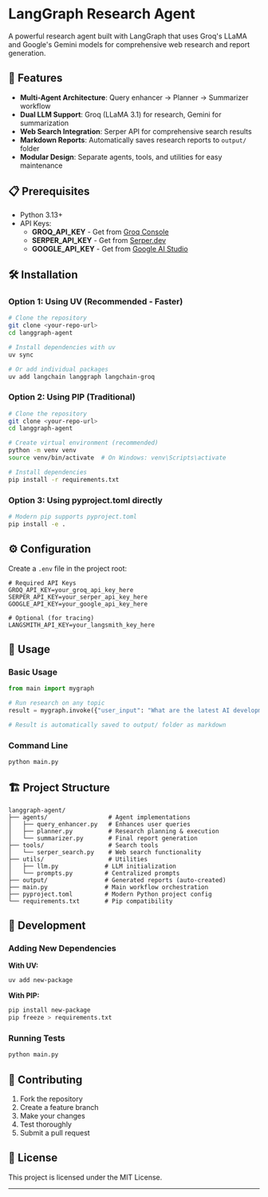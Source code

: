 # LangGraph Research Agent

A powerful research agent built with LangGraph that uses Groq's LLaMA and Google's Gemini models for comprehensive web research and report generation.

## 🚀 Features

- **Multi-Agent Architecture**: Query enhancer → Planner → Summarizer workflow
- **Dual LLM Support**: Groq (LLaMA 3.1) for research, Gemini for summarization
- **Web Search Integration**: Serper API for comprehensive search results
- **Markdown Reports**: Automatically saves research reports to `output/` folder
- **Modular Design**: Separate agents, tools, and utilities for easy maintenance

## 📋 Prerequisites

- Python 3.13+
- API Keys:
  - **GROQ_API_KEY** - Get from [Groq Console](https://console.groq.com/)
  - **SERPER_API_KEY** - Get from [Serper.dev](https://serper.dev/)
  - **GOOGLE_API_KEY** - Get from [Google AI Studio](https://aistudio.google.com/)

## 🛠️ Installation

### Option 1: Using UV (Recommended - Faster)
```bash
# Clone the repository
git clone <your-repo-url>
cd langgraph-agent

# Install dependencies with uv
uv sync

# Or add individual packages
uv add langchain langgraph langchain-groq
```

### Option 2: Using PIP (Traditional)
```bash
# Clone the repository
git clone <your-repo-url>
cd langgraph-agent

# Create virtual environment (recommended)
python -m venv venv
source venv/bin/activate  # On Windows: venv\Scripts\activate

# Install dependencies
pip install -r requirements.txt
```

### Option 3: Using pyproject.toml directly
```bash
# Modern pip supports pyproject.toml
pip install -e .
```

## ⚙️ Configuration

Create a `.env` file in the project root:

```env
# Required API Keys
GROQ_API_KEY=your_groq_api_key_here
SERPER_API_KEY=your_serper_api_key_here
GOOGLE_API_KEY=your_google_api_key_here

# Optional (for tracing)
LANGSMITH_API_KEY=your_langsmith_key_here
```

## 🚀 Usage

### Basic Usage
```python
from main import mygraph

# Run research on any topic
result = mygraph.invoke({"user_input": "What are the latest AI developments?"})

# Result is automatically saved to output/ folder as markdown
```

### Command Line
```bash
python main.py
```

## 🏗️ Project Structure

```
langgraph-agent/
├── agents/                 # Agent implementations
│   ├── query_enhancer.py   # Enhances user queries
│   ├── planner.py          # Research planning & execution
│   └── summarizer.py       # Final report generation
├── tools/                  # Search tools
│   └── serper_search.py    # Web search functionality
├── utils/                  # Utilities
│   ├── llm.py             # LLM initialization
│   └── prompts.py         # Centralized prompts
├── output/                # Generated reports (auto-created)
├── main.py                # Main workflow orchestration
├── pyproject.toml         # Modern Python project config
└── requirements.txt       # Pip compatibility
```

## 🔧 Development

### Adding New Dependencies

**With UV:**
```bash
uv add new-package
```

**With PIP:**
```bash
pip install new-package
pip freeze > requirements.txt
```

### Running Tests
```bash
python main.py
```

## 🤝 Contributing

1. Fork the repository
2. Create a feature branch
3. Make your changes
4. Test thoroughly
5. Submit a pull request

## 📄 License

This project is licensed under the MIT License.

---


